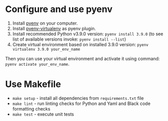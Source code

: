# Configure and use pyenv

1. Install [pyenv](https://github.com/pyenv/pyenv) on your computer.
2. Install [pyenv-virtualenv](https://github.com/pyenv/pyenv-virtualenv) as pyenv plugin.
3. Install recommended Python v3.9.0 version: `pyenv install 3.9.0` (to see list of available versions invoke: `pyenv install --list`)
4. Create virtual environment based on installed 3.9.0 version: `pyenv virtualenv 3.9.0 your_env_name` 

Then you can use your virtual environment and activate it using command: `pyenv activate your_env_name`.


# Use Makefile

* `make setup` - install all dependencies from `requirements.txt` file
* `make lint` - run linting checks for Python and Yaml and Black code formatting checks
* `make test` - execute unit tests
